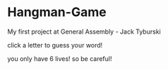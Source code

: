 # Hangman-Game
My first project at General Assembly - Jack Tyburski

click a letter to guess your word!

you only have 6 lives! so be careful!

